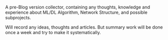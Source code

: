 A pre-Blog version collector, 
containing any thoughts, knowledge and experience about ML/DL Algorithm, Network Structure, and possible subprojects.

Will record any ideas, thoughts and articles.
But summary work will be done once a week and try to make it systematically.

